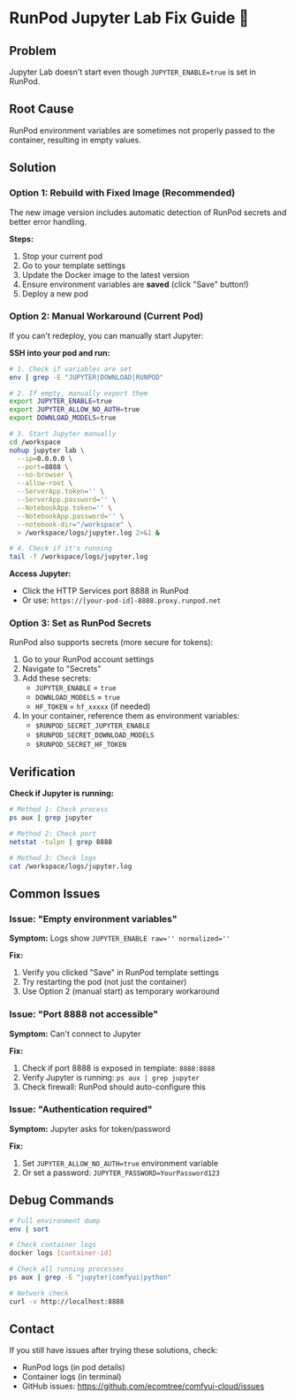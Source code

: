 # RunPod Jupyter Lab Fix Guide 🚀

## Problem
Jupyter Lab doesn't start even though `JUPYTER_ENABLE=true` is set in RunPod.

## Root Cause
RunPod environment variables are sometimes not properly passed to the container, resulting in empty values.

## Solution

### Option 1: Rebuild with Fixed Image (Recommended)

The new image version includes automatic detection of RunPod secrets and better error handling.

**Steps:**
1. Stop your current pod
2. Go to your template settings
3. Update the Docker image to the latest version
4. Ensure environment variables are **saved** (click "Save" button!)
5. Deploy a new pod

### Option 2: Manual Workaround (Current Pod)

If you can't redeploy, you can manually start Jupyter:

**SSH into your pod and run:**

```bash
# 1. Check if variables are set
env | grep -E "JUPYTER|DOWNLOAD|RUNPOD"

# 2. If empty, manually export them
export JUPYTER_ENABLE=true
export JUPYTER_ALLOW_NO_AUTH=true
export DOWNLOAD_MODELS=true

# 3. Start Jupyter manually
cd /workspace
nohup jupyter lab \
  --ip=0.0.0.0 \
  --port=8888 \
  --no-browser \
  --allow-root \
  --ServerApp.token='' \
  --ServerApp.password='' \
  --NotebookApp.token='' \
  --NotebookApp.password='' \
  --notebook-dir="/workspace" \
  > /workspace/logs/jupyter.log 2>&1 &

# 4. Check if it's running
tail -f /workspace/logs/jupyter.log
```

**Access Jupyter:**
- Click the HTTP Services port 8888 in RunPod
- Or use: `https://[your-pod-id]-8888.proxy.runpod.net`

### Option 3: Set as RunPod Secrets

RunPod also supports secrets (more secure for tokens):

1. Go to your RunPod account settings
2. Navigate to "Secrets"
3. Add these secrets:
   - `JUPYTER_ENABLE` = `true`
   - `DOWNLOAD_MODELS` = `true`
   - `HF_TOKEN` = `hf_xxxxx` (if needed)
4. In your container, reference them as environment variables:
   - `$RUNPOD_SECRET_JUPYTER_ENABLE`
   - `$RUNPOD_SECRET_DOWNLOAD_MODELS`
   - `$RUNPOD_SECRET_HF_TOKEN`

## Verification

**Check if Jupyter is running:**
```bash
# Method 1: Check process
ps aux | grep jupyter

# Method 2: Check port
netstat -tulpn | grep 8888

# Method 3: Check logs
cat /workspace/logs/jupyter.log
```

## Common Issues

### Issue: "Empty environment variables"
**Symptom:** Logs show `JUPYTER_ENABLE raw='' normalized=''`

**Fix:**
1. Verify you clicked "Save" in RunPod template settings
2. Try restarting the pod (not just the container)
3. Use Option 2 (manual start) as temporary workaround

### Issue: "Port 8888 not accessible"
**Symptom:** Can't connect to Jupyter

**Fix:**
1. Check if port 8888 is exposed in template: `8888:8888`
2. Verify Jupyter is running: `ps aux | grep jupyter`
3. Check firewall: RunPod should auto-configure this

### Issue: "Authentication required"
**Symptom:** Jupyter asks for token/password

**Fix:**
1. Set `JUPYTER_ALLOW_NO_AUTH=true` environment variable
2. Or set a password: `JUPYTER_PASSWORD=YourPassword123`

## Debug Commands

```bash
# Full environment dump
env | sort

# Check container logs
docker logs [container-id]

# Check all running processes
ps aux | grep -E "jupyter|comfyui|python"

# Network check
curl -v http://localhost:8888
```

## Contact

If you still have issues after trying these solutions, check:
- RunPod logs (in pod details)
- Container logs (in terminal)
- GitHub issues: https://github.com/ecomtree/comfyui-cloud/issues

